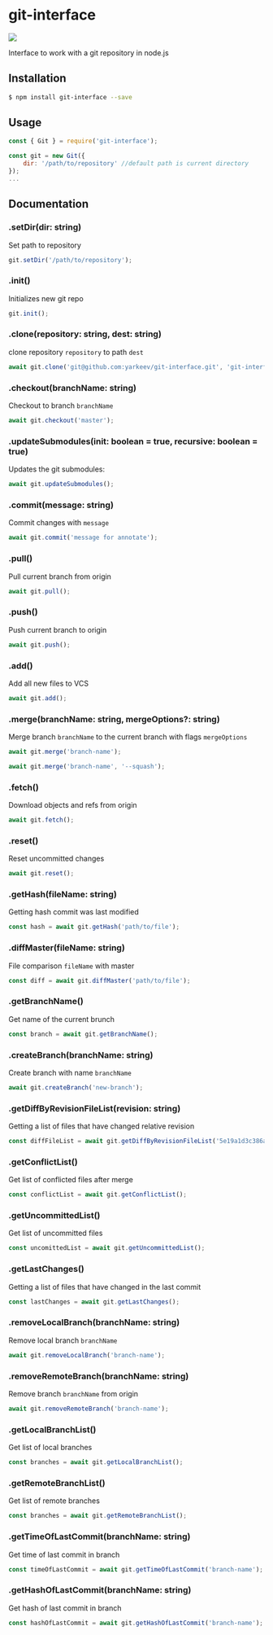 # git-interface

![](https://raw.githubusercontent.com/yarkeev/git-interface/gh-pages/docs/pics/logo.png)

Interface to work with a git repository in node.js

## Installation

```bash
$ npm install git-interface --save
```

## Usage

```js
const { Git } = require('git-interface');

const git = new Git({
	dir: '/path/to/repository' //default path is current directory
});
...
```

## Documentation

### .setDir(dir: string)

Set path to repository

```js
git.setDir('/path/to/repository');
```

### .init()

Initializes new git repo

```js
git.init();
```

### .clone(repository: string, dest: string)

clone repository `repository` to path `dest`

```js
await git.clone('git@github.com:yarkeev/git-interface.git', 'git-interface');
```

### .checkout(branchName: string)

Checkout to branch `branchName`

```js
await git.checkout('master');
```

### .updateSubmodules(init: boolean = true, recursive: boolean = true)

Updates the git submodules:

```js
await git.updateSubmodules();
```

### .commit(message: string)

Commit changes with `message`

```js
await git.commit('message for annotate');
```

### .pull()

Pull current branch from origin

```js
await git.pull();
```

### .push()

Push current branch to origin

```js
await git.push();
```

### .add()

Add all new files to VCS

```js
await git.add();
```

### .merge(branchName: string, mergeOptions?: string)

Merge branch `branchName` to the current branch with flags `mergeOptions`

```js
await git.merge('branch-name');
```
```js
await git.merge('branch-name', '--squash');
```

### .fetch()

Download objects and refs from origin

```js
await git.fetch();
```

### .reset()

Reset uncommitted changes

```js
await git.reset();
```

### .getHash(fileName: string)

Getting hash commit was last modified

```js
const hash = await git.getHash('path/to/file');
```

### .diffMaster(fileName: string)

File comparison `fileName` with master

```js
const diff = await git.diffMaster('path/to/file');
```

### .getBranchName()

Get name of the current brunch

```js
const branch = await git.getBranchName();
```

### .createBranch(branchName: string)

Create branch with name `branchName`

```js
await git.createBranch('new-branch');
```

### .getDiffByRevisionFileList(revision: string)

Getting a list of files that have changed relative revision

```js
const diffFileList = await git.getDiffByRevisionFileList('5e19a1d3c386a2607885627f3774d3d7746b60de');
```

### .getConflictList()

Get list of conflicted files after merge

```js
const conflictList = await git.getConflictList();
```

### .getUncommittedList()

Get list of uncommitted files

```js
const uncomittedList = await git.getUncommittedList();
```

### .getLastChanges()

Getting a list of files that have changed in the last commit

```js
const lastChanges = await git.getLastChanges();
```

### .removeLocalBranch(branchName: string)

Remove local branch `branchName`

```js
await git.removeLocalBranch('branch-name');
```

### .removeRemoteBranch(branchName: string)

Remove branch `branchName` from origin

```js
await git.removeRemoteBranch('branch-name');
```

### .getLocalBranchList()

Get list of local branches

```js
const branches = await git.getLocalBranchList();
```

### .getRemoteBranchList()

Get list of remote branches

```js
const branches = await git.getRemoteBranchList();
```

### .getTimeOfLastCommit(branchName: string)

Get time of last commit in branch

```js
const timeOfLastCommit = await git.getTimeOfLastCommit('branch-name');
```

### .getHashOfLastCommit(branchName: string)

Get hash of last commit in branch

```js
const hashOfLastCommit = await git.getHashOfLastCommit('branch-name');
```
